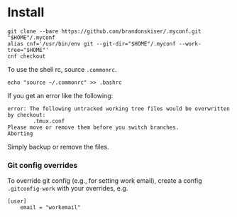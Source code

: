 # Install
```
git clone --bare https://github.com/brandonskiser/.myconf.git "$HOME"/.myconf
alias cnf='/usr/bin/env git --git-dir="$HOME"/.myconf --work-tree="$HOME"'
cnf checkout
```
To use the shell rc, source `.commonrc`.
```
echo "source ~/.commonrc" >> .bashrc
```


If you get an error like the following:
```
error: The following untracked working tree files would be overwritten by checkout:
        .tmux.conf
Please move or remove them before you switch branches.
Aborting
```
Simply backup or remove the files.

### Git config overrides
To override git config (e.g., for setting work email), create a config `.gitconfig-work` with your overrides, e.g.
```
[user]
    email = "workemail"
```

